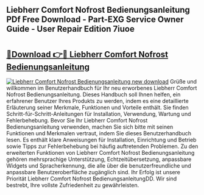 ## Liebherr Comfort Nofrost Bedienungsanleitung PDf Free Download - Part-EXG Service Owner Guide - User Repair Edition 7iuoe

# <h2><a href="http://df3360.blite.top/?on=Liebherr+Comfort+Nofrost+Bedienungsanleitung">🔗Download 👉🔴 Liebherr Comfort Nofrost Bedienungsanleitung</a></h2>

[![Liebherr Comfort Nofrost Bedienungsanleitung new download](https://i.imgur.com/lujVjoI.png)](http://df3360.blite.top/?on=Liebherr+Comfort+Nofrost+Bedienungsanleitung)
Grüße und willkommen im Benutzerhandbuch für Ihr neu erworbenes Liebherr Comfort Nofrost Bedienungsanleitung. Dieses Handbuch soll Ihnen helfen, ein erfahrener Benutzer Ihres Produkts zu werden, indem es eine detaillierte Erläuterung seiner Merkmale, Funktionen und Vorteile enthält. Sie finden Schritt-für-Schritt-Anleitungen für Installation, Verwendung, Wartung und Fehlerbehebung. Bevor Sie Ihr Liebherr Comfort Nofrost Bedienungsanleitung verwenden, machen Sie sich bitte mit seinen Funktionen und Merkmalen vertraut, indem Sie dieses Benutzerhandbuch lesen. Es enthält klare Anweisungen für Installation, Einrichtung und Betrieb sowie Tipps zur Fehlerbehebung bei häufig auftretenden Problemen. Zu den erweiterten Funktionen von Liebherr Comfort Nofrost Bedienungsanleitung gehören mehrsprachige Unterstützung, Echtzeitübersetzung, anpassbare Widgets und Spracherkennung, die alle über die benutzerfreundliche und anpassbare Benutzeroberfläche zugänglich sind. Ihr Erfolg ist unsere Priorität Liebherr Comfort Nofrost BedienungsanleitungDD. Wir sind bestrebt, Ihre vollste Zufriedenheit zu gewährleisten.
